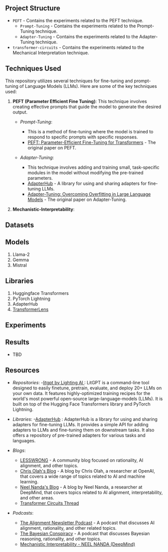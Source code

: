 
## Project Structure
- `PEFT` - Contains the experiments related to the PEFT technique.
    - `Prompt-Tuning` - Contains the experiments related to the Prompt-Tuning technique.
    - `Adapter-Tuning` - Contains the experiments related to the Adapter-Tuning technique.
- `transformer-circuits` - Contains the experiments related to the Mechanical Interpretation technique.

## Techniques Used

This repository utilizes several techniques for fine-tuning and prompt-tuning of Language Models (LLMs). Here are some of the key techniques used:

1. **PEFT (Parameter Efficient Fine Tuning)**: This technique involves creating effective prompts that guide the model to generate the desired output.
    - _Prompt-Tuning_: 
        - This is a method of fine-tuning where the model is trained to respond to specific prompts with specific responses.
        - [PEFT: Parameter-Efficient Fine-Tuning for Transformers](https://arxiv.org/abs/2202.11688) - The original paper on PEFT.

    - _Adapter-Tuning_: 
        - This technique involves adding and training small, task-specific modules in the model without modifying the pre-trained parameters.
        - [AdapterHub](https://adapterhub.ml/) - A library for using and sharing adapters for fine-tuning LLMs.
        - [Adapter-Tuning: Overcoming Overfitting in Large Language Models](https://arxiv.org/abs/2106.04554) - The original paper on Adapter-Tuning.

2. **Mechanistic-Interpretability**: 

## Datasets

## Models
1. Llama-2
2. Gemma
3. Mistral

## Libraries
1. Huggingface Transformers
2. PyTorch Lightning
3. AdapterHub
4. [TransformerLens](https://github.com/neelnanda-io/TransformerLens)

## Experiments

## Results
- TBD

## Resources

- _Repositories_:
    -[litgpt by Lighting AI ](https://github.com/Lightning-AI/litgpt) : LitGPT is a command-line tool designed to easily finetune, pretrain, evaluate, and deploy 20+ LLMs on your own data. It features highly-optimized training recipes for the world's most powerful open-source large-language-models (LLMs). It is built on top of the Hugging Face Transformers library and PyTorch Lightning.

- _Libraries_:
    -[AdapterHub](https://adapterhub.ml/) : AdapterHub is a library for using and sharing adapters for fine-tuning LLMs. It provides a simple API for adding adapters to LLMs and fine-tuning them on downstream tasks. It also offers a repository of pre-trained adapters for various tasks and languages.

- _Blogs_:
    - [LESSWRONG](https://www.lesswrong.com/) - A community blog focused on rationality, AI alignment, and other topics.
    - [Chris Olah's Blog](https://colah.github.io/) - A blog by Chris Olah, a researcher at OpenAI, that covers a wide range of topics related to AI and machine learning.
    - [Neel Nanda's Blog](https://www.neelnanda.io/) - A blog by Neel Nanda, a researcher at DeepMind, that covers topics related to AI alignment, interpretability, and other areas.
    - [Transformer Circuits Thread](https://transformer-circuits.pub/)

- _Podcasts_:
    - [The Alignment Newsletter Podcast](https://anchor.fm/alignment-newsletter) - A podcast that discusses AI alignment, rationality, and other related topics.
    - [The Bayesian Conspiracy](https://thebayesianconspiracy.libsyn.com/) - A podcast that discusses Bayesian reasoning, rationality, and other topics.
    - [Mechanistic Interpretability - NEEL NANDA (DeepMind)](https://www.youtube.com/watch?v=_Ygf0GnlwmY)
